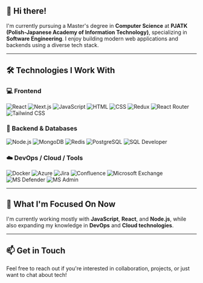## 👋 Hi there!

I'm currently pursuing a Master's degree in **Computer Science** at **PJATK (Polish-Japanese Academy of Information Technology)**, specializing in **Software Engineering**. I enjoy building modern web applications and backends using a diverse tech stack.

---

## 🛠️ Technologies I Work With

### 💻 Frontend
![React](https://img.shields.io/badge/-React-61DAFB?style=flat-square&logo=react&logoColor=black)
![Next.js](https://img.shields.io/badge/-Next.js-000000?style=flat-square&logo=nextdotjs)
![JavaScript](https://img.shields.io/badge/-JavaScript-F7DF1E?style=flat-square&logo=javascript&logoColor=black)
![HTML](https://img.shields.io/badge/-HTML5-E34F26?style=flat-square&logo=html5&logoColor=white)
![CSS](https://img.shields.io/badge/-CSS3-1572B6?style=flat-square&logo=css3)
![Redux](https://img.shields.io/badge/-Redux-764ABC?style=flat-square&logo=redux)
![React Router](https://img.shields.io/badge/-React_Router-CA4245?style=flat-square&logo=react-router&logoColor=white)
![Tailwind CSS](https://img.shields.io/badge/tailwindcss-0F172A?&logo=tailwindcss)

### 🧪 Backend & Databases
![Node.js](https://img.shields.io/badge/-Node.js-339933?style=flat-square&logo=nodedotjs&logoColor=white)
![MongoDB](https://img.shields.io/badge/-MongoDB-47A248?style=flat-square&logo=mongodb&logoColor=white)
![Redis](https://img.shields.io/badge/-Redis-DC382D?style=flat-square&logo=redis&logoColor=white)
![PostgreSQL](https://img.shields.io/badge/-PostgreSQL-4169E1?style=flat-square&logo=postgresql&logoColor=white)
![SQL Developer](https://img.shields.io/badge/-SQL_Developer-CC2927?style=flat-square&logo=oracle&logoColor=white)

### ☁️ DevOps / Cloud / Tools
![Docker](https://img.shields.io/badge/-Docker-2496ED?style=flat-square&logo=docker&logoColor=white)
![Azure](https://img.shields.io/badge/-Azure-0078D4?style=flat-square&logo=microsoftazure&logoColor=white)
![Jira](https://img.shields.io/badge/-Jira-0052CC?style=flat-square&logo=jira&logoColor=white)
![Confluence](https://img.shields.io/badge/-Confluence-172B4D?style=flat-square&logo=confluence&logoColor=white)
![Microsoft Exchange](https://img.shields.io/badge/-MS_Exchange-0078D4?style=flat-square&logo=microsoft&logoColor=white)
![MS Defender](https://img.shields.io/badge/-MS_Defender-0066CC?style=flat-square&logo=microsoftdefender&logoColor=white)
![MS Admin](https://img.shields.io/badge/-MS_Admin-0078D4?style=flat-square&logo=microsoft&logoColor=white)

---

## 🚀 What I'm Focused On Now

I'm currently working mostly with **JavaScript**, **React**, and **Node.js**, while also expanding my knowledge in **DevOps** and **Cloud technologies**.

---

## 📫 Get in Touch

Feel free to reach out if you're interested in collaboration, projects, or just want to chat about tech!
